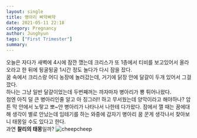 ```yaml
---
layout: single
title: 병아리 삐약삐약
date: 2021-05-11 22:18
category: Pregnancy
author: Junghyun
tags: ["First Trimester"]
summary: 
---
```

오늘은 자다가 새벽에 4시에 잠깐 깼는데 크리스가 또 1층에서 티비를 보고있어서 올라오라고 한 뒤에 뒹굴뒹굴 1시간 정도 놀다가 다시 잠을 잤다.  
꿈 속에서 크리스랑 어디 농장에 놀러갔는데, 거기에 닭장 안에 달걀이 두개 있어서 그걸 깠다.  
하나는 그냥 일반 달걀이었는데 두번째꺼는 까자마자 병아리가 뿅 튀어나왔다.  
첨엔 아직 덜 큰 병아리인줄 알고 아 징그러!! 하고 무서웠는데 양막이라고 해야하나? 암튼 막 안에서 노랗고 뽀~얀 병아리가 나타나서 나한테 다가왔다. 
잠에서 깰 때는 꿈에대해 생각이 별로 안났는데 임테기를 하는 와중에 갑자기 병아리 꿈 꾼게 생각나서 찾아보니 태몽일 수도 있다고 한다.  
과연 **찰리의 태몽**일까? 
![cheepcheep]({{site.baseurl}}/assets/images/chick.jpg)